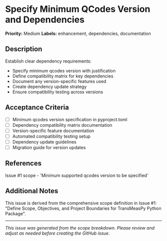 # Specify Minimum QCodes Version and Dependencies

**Priority:** Medium
**Labels:** enhancement, dependencies, documentation

## Description

Establish clear dependency requirements:
- Specify minimum qcodes version with justification
- Define compatibility matrix for key dependencies
- Document any version-specific features used
- Create dependency update strategy
- Ensure compatibility testing across versions

## Acceptance Criteria

- [ ] Minimum qcodes version specification in pyproject.toml
- [ ] Dependency compatibility matrix documentation
- [ ] Version-specific feature documentation
- [ ] Automated compatibility testing setup
- [ ] Dependency update guidelines
- [ ] Migration guide for version updates

## References

Issue #1 scope - 'Minimum supported qcodes version to be specified'

## Additional Notes

This issue is derived from the comprehensive scope definition in Issue #1: "Define Scope, Objectives, and Project Boundaries for TransMeasPy Python Package".

---

*This issue was generated from the scope breakdown. Please review and adjust as needed before creating the GitHub issue.*
